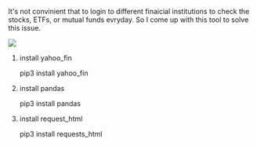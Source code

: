It's not convinient that to login to different finaicial institutions to check the stocks, ETFs, or mutual funds evryday. So I come up with this tool to solve this issue. 

<img src=https://github.com/Miker48/stock-fund-report/>

1. install yahoo_fin

   pip3 install yahoo_fin

2. install pandas

   pip3 install pandas

3. install request_html

   pip3 install requests_html
